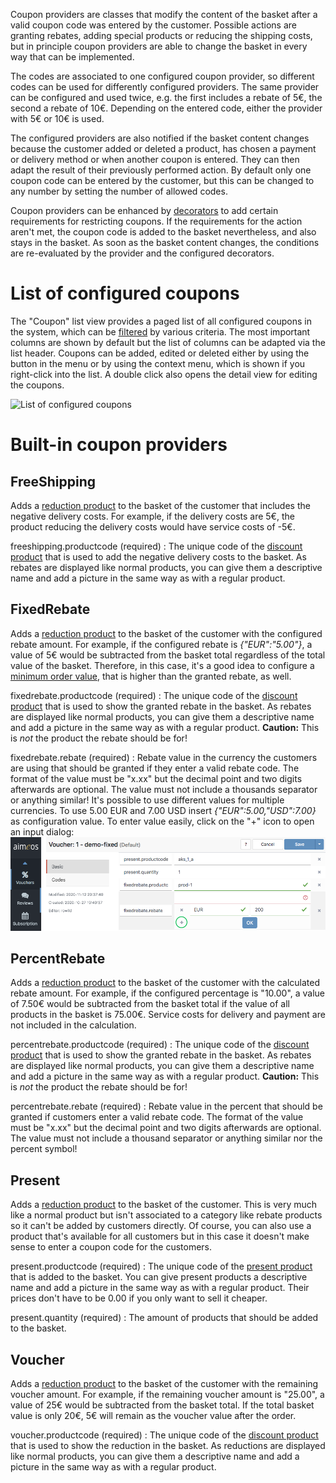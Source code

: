 Coupon providers are classes that modify the content of the basket after a valid coupon code was entered by the customer. Possible actions are granting rebates, adding special products or reducing the shipping costs, but in principle coupon providers are able to change the basket in every way that can be implemented.

The codes are associated to one configured coupon provider, so different codes can be used for differently configured providers. The same provider can be configured and used twice, e.g. the first includes a rebate of 5€, the second a rebate of 10€. Depending on the entered code, either the provider with 5€ or 10€ is used.

The configured providers are also notified if the basket content changes because the customer added or deleted a product, has chosen a payment or delivery method or when another coupon is entered. They can then adapt the result of their previously performed action. By default only one coupon code can be entered by the customer, but this can be changed to any number by setting the number of allowed codes.

Coupon providers can be enhanced by [decorators](coupon-decorators.md) to add certain requirements for restricting coupons. If the requirements for the action aren't met, the coupon code is added to the basket nevertheless, and also stays in the basket. As soon as the basket content changes, the conditions are re-evaluated by the provider and the configured decorators.

# List of configured coupons

The "Coupon" list view provides a paged list of all configured coupons in the system, which can be [filtered](filtering-lists.md) by various criteria. The most important columns are shown by default but the list of columns can be adapted via the list header. Coupons can be added, edited or deleted either by using the button in the menu or by using the context menu, which is shown if you right-click into the list. A double click also opens the detail view for editing the coupons.

![List of configured coupons](Admin-backend-coupon-list.png)


# Built-in coupon providers

## FreeShipping

Adds a [reduction product](products.md#Default-articles) to the basket of the customer that includes the negative delivery costs. For example, if the delivery costs are 5€, the product reducing the delivery costs would have service costs of -5€.

freeshipping.productcode (required)
: The unique code of the [discount product](products.md#Default-articles) that is used to add the negative delivery costs to the basket. As rebates are displayed like normal products, you can give them a descriptive name and add a picture in the same way as with a regular product.

## FixedRebate

Adds a [reduction product](products.md#Default-articles) to the basket of the customer with the configured rebate amount. For example, if the configured rebate is *{"EUR":"5.00"}*, a value of 5€ would be subtracted from the basket total regardless of the total value of the basket. Therefore, in this case, it's a good idea to configure a [minimum order value](plugins.md#BasketLimits), that is higher than the granted rebate, as well.

fixedrebate.productcode (required)
: The unique code of the [discount product](products.md#Default-articles) that is used to show the granted rebate in the basket. As rebates are displayed like normal products, you can give them a descriptive name and add a picture in the same way as with a regular product. **Caution:** This is *not* the product the rebate should be for!

fixedrebate.rebate (required)
: Rebate value in the currency the customers are using that should be granted if they enter a valid rebate code. The format of the value must be "x.xx" but the decimal point and two digits afterwards are optional. The value must not include a thousands separator or anything similar! It's possible to use different values for multiple currencies. To use 5.00 EUR and 7.00 USD insert *{"EUR":5.00,"USD":7.00}* as configuration value. To enter value easily, click on the "+" icon to open an input dialog:
![Enter values](Admin-backend-coupon-add-limit-for-rebate.png)

## PercentRebate

Adds a [reduction product](products.md#Default-articles) to the basket of the customer with the calculated rebate amount. For example, if the configured percentage is "10.00", a value of 7.50€ would be subtracted from the basket total if the value of all products in the basket is 75.00€. Service costs for delivery and payment are not included in the calculation.

percentrebate.productcode (required)
: The unique code of the [discount product](products.md#Default-articles) that is used to show the granted rebate in the basket. As rebates are displayed like normal products, you can give them a descriptive name and add a picture in the same way as with a regular product. **Caution:** This is *not* the product the rebate should be for!

percentrebate.rebate (required)
: Rebate value in the percent that should be granted if customers enter a valid rebate code. The format of the value must be "x.xx" but the decimal point and two digits afterwards are optional. The value must not include a thousand separator or anything similar nor the percent symbol!

## Present

Adds a [reduction product](products.md#Default-articles) to the basket of the customer. This is very much like a normal product but isn't associated to a category like rebate products so it can't be added by customers directly. Of course, you can also use a product that's available for all customers but in this case it doesn't make sense to enter a coupon code for the customers.

present.productcode (required)
: The unique code of the [present product](products.md#Default-articles) that is added to the basket. You can give present products a descriptive name and add a picture in the same way as with a regular product. Their prices don't have to be 0.00 if you only want to sell it cheaper.

present.quantity (required)
: The amount of products that should be added to the basket.

## Voucher

Adds a [reduction product](products.md#Default-articles) to the basket of the customer with the remaining voucher amount. For example, if the remaining voucher amount is "25.00", a value of 25€ would be subtracted from the basket total. If the total basket value is only 20€, 5€ will remain as the voucher value after the order.

voucher.productcode (required)
: The unique code of the [discount product](products.md#Default-articles) that is used to show the reduction in the basket. As reductions are displayed like normal products, you can give them a descriptive name and add a picture in the same way as with a regular product.
